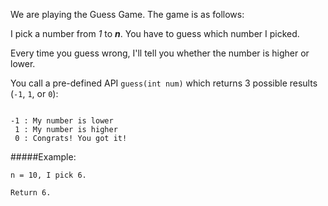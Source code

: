 We are playing the Guess Game. The game is as follows:

I pick a number from *1* to ***n***. You have to guess which number I picked.

Every time you guess wrong, I'll tell you whether the number is higher or lower.

You call a pre-defined API `guess(int num)` which returns 3 possible results (`-1`, `1`, or `0`):

```

-1 : My number is lower
 1 : My number is higher
 0 : Congrats! You got it!

```

#####Example:
```
n = 10, I pick 6.

Return 6.
```